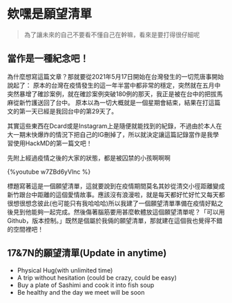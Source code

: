 # 欸嘿是願望清單
>為了讓未來的自己不要看不懂自己在幹嘛，看來是要打得很仔細呢
## 當作是一種紀念吧！
為什麼想寫這篇文章？那就要從2021年5月17日開始在台灣發生的一切荒唐事開始說起了：
原本的台灣在疫情發生的這一年半當中都非常的穩定，突然就在五月中突然暴增了確診案例，就在確診案例突破180例的那天，我正是被在台中的把拔馬麻從新竹護送回了台中。
原本以為一切大概就是一個星期會結束，結果在打這篇文的第一天已經是我回台中的第29天了。

其實這些東西在Dcard或是Instagram上是隨便就能找到的紀錄，不過由於本人在大一期末快爆炸的情況下把自己的IG刪掉了，所以就決定讓這篇記錄當作是我學習使用HackMD的第一篇文吧！

先附上經過疫情之後的大家的狀態，都是被囚禁的小孩啊啊啊

{%youtube w7ZBd6yVlnc %}



標題寫著這是一個願望清單，這就要說到在疫情期間莫名其妙從清交小徑距離變成新竹跟台中距離的這個愛情故事。應該沒有浪漫啦，就是每天都好忙好忙又每天都很想很想念彼此(也可能只有我哈哈哈)所以我建了一個願望清單準備在疫情好點之後見到他能夠一起完成。然後傷著腦筋要用甚麼軟體放這個願望清單呢？「可以用Github，版本控制。」既然是個屬於我倆的願望清單，那就建在這個我也覺得不錯的空間裡吧！

## 17&7N的願望清單(Update in anytime)
* Physical Hug(with unlimited time)
* A trip without hesitation (could be crazy, could be easy)
* Buy a plate of Sashimi and cook it into fish soup
* Be healthy and the day we meet will be soon



